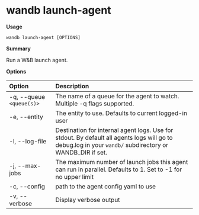 # wandb launch-agent

**Usage**

`wandb launch-agent [OPTIONS]`

**Summary**

Run a W&B launch agent.

**Options**

| **Option** | **Description** |
| :--- | :--- |
| -q, --queue `<queue(s)>` | The name of a queue for the agent to watch. Multiple   -q flags supported. |
| -e, --entity | The entity to use. Defaults to current logged-in   user |
| -l, --log-file | Destination for internal agent logs. Use for   stdout. By default all agents logs will go to debug.log in your `wandb/` subdirectory or WANDB_DIR   if set. |
| -j, --max-jobs | The maximum number of launch jobs this agent can run   in parallel. Defaults to 1. Set to -1 for no upper limit |
| -c, --config | path to the agent config yaml to use |
| -v, --verbose | Display verbose output |


